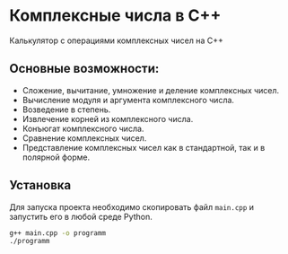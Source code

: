 # Комплексные числа в C++

Калькулятор с операциями комплексных чисел на C++

## Основные возможности:

- Сложение, вычитание, умножение и деление комплексных чисел.
- Вычисление модуля и аргумента комплексного числа.
- Возведение в степень.
- Извлечение корней из комплексного числа.
- Конъюгат комплексного числа.
- Сравнение комплексных чисел.
- Представление комплексных чисел как в стандартной, так и в полярной форме.

## Установка

Для запуска проекта необходимо скопировать файл `main.cpp` и запустить его в любой среде Python.

```bash
g++ main.cpp -o programm
./programm
```
